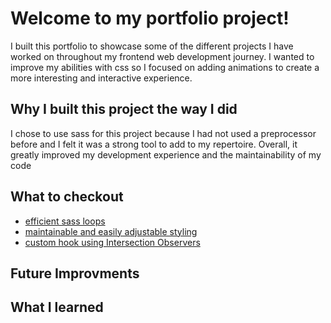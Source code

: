 # Welcome to my portfolio project!

I built this portfolio to showcase some of the different projects I have worked on throughout my frontend web development journey. I wanted to improve my abilities with css so I focused on adding animations to create a more interesting and interactive
experience.

## Why I built this project the way I did

I chose to use sass for this project because I had not used a preprocessor before and I felt it was a strong tool to
add to my repertoire. Overall, it greatly improved my development experience and the maintainability of my code

## What to checkout

- [efficient sass loops](https://github.com/piacib/portfolio/blob/fdfb9f63bb829e77304bb45a173abe8bef016672/src/components/PageLoadAnimation/wave.scss#L50-L69)
- [maintainable and easily adjustable styling](https://github.com/piacib/portfolio/blob/fdfb9f63bb829e77304bb45a173abe8bef016672/src/components/Moon/moon.scss#L35-L72)
- [custom hook using Intersection Observers](https://github.com/piacib/portfolio/blob/main/src/utils/useDualFadeIn.ts)

## Future Improvments

## What I learned
